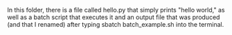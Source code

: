 In this folder, there is a file called hello.py that simply prints "hello world," as well as a batch script that executes it and an output file that was produced (and that I renamed) after typing sbatch batch_example.sh into the terminal.
